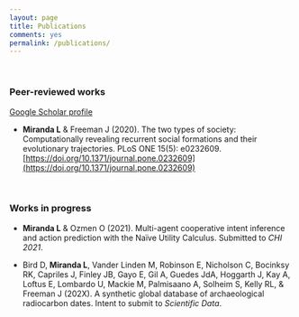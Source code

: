 ```yaml
---
layout: page
title: Publications
comments: yes
permalink: /publications/
---
```


<br>

### Peer-reviewed works 

[Google Scholar profile](https://scholar.google.com/citations?hl=en&user=4Kvx61cAAAAJ&view_op=list_works&authuser=2&gmla=AJsN-F652JhLnff6CDimQtUetlthkba05Hw-dGj2XjNJvUMAgowYn5690S45Cs-d-DQftSgmRbT7gand7jQz88-qy1QsKeD7mA)

*  **Miranda L** & Freeman J (2020). The two types of society: Computationally revealing recurrent social formations and their evolutionary trajectories. PLoS ONE 15(5): e0232609. [https://doi.org/10.1371/journal.pone.0232609](https://doi.org/10.1371/journal.pone.0232609)

<br>

### Works in progress

* **Miranda L** & Ozmen O (2021). Multi-agent cooperative intent inference and action prediction with the Naïve Utility Calculus. Submitted to _CHI 2021_.

* Bird D, **Miranda L**, Vander Linden M, Robinson E, Nicholson C, Bocinksy RK, Capriles J, Finley JB, Gayo E, Gil A, Guedes JdA, Hoggarth J, Kay A, Loftus E, Lombardo U, Mackie M, Palmisaano A, Solheim S, Kelly RL, & Freeman J (202X). A synthetic global database of archaeological radiocarbon dates. Intent to submit to _Scientific Data_.
